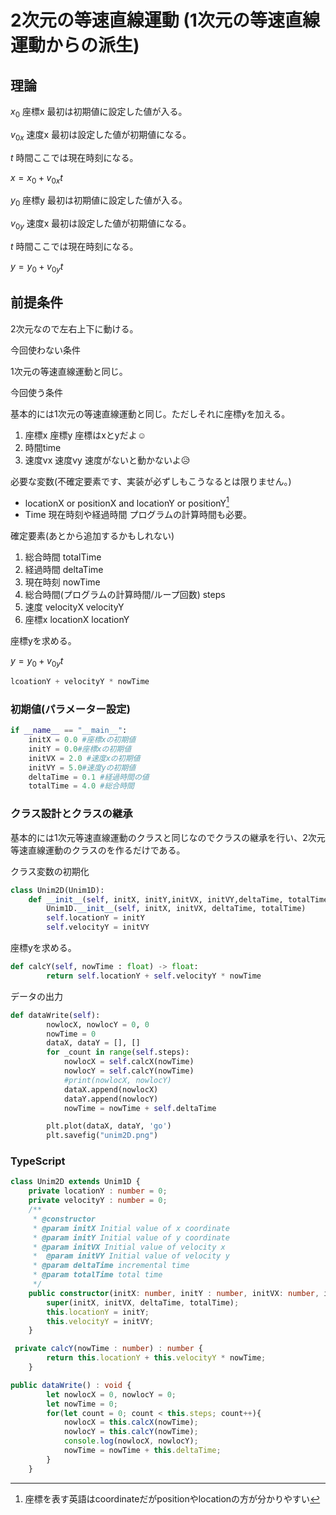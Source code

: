 # 2次元の等速直線運動 (1次元の等速直線運動からの派生)

## 理論

$x_0$ 座標x 最初は初期値に設定した値が入る。

$v_{0x}$ 速度x 最初は設定した値が初期値になる。

$t$ 時間ここでは現在時刻になる。

$x = x_0 + v_{0x}t$

$y_0$ 座標y 最初は初期値に設定した値が入る。

$v_{0y}$ 速度x 最初は設定した値が初期値になる。

$t$ 時間ここでは現在時刻になる。

$y = y_0 + v_{0y}t$

## 前提条件

2次元なので左右上下に動ける。

今回使わない条件

1次元の等速直線運動と同じ。

今回使う条件

基本的には1次元の等速直線運動と同じ。ただしそれに座標yを加える。

1. 座標x 座標y 座標はxとyだよ☺️
2. 時間time
3. 速度vx 速度vy 速度がないと動かないよ😥

必要な変数(不確定要素です、実装が必ずしもこうなるとは限りません。)

* locationX or positionX and locationY or positionY[^1]
* Time 現在時刻や経過時間 プログラムの計算時間も必要。

確定要素(あとから追加するかもしれない)

1. 総合時間 totalTime
2. 経過時間 deltaTime
3. 現在時刻 nowTime
4. 総合時間(プログラムの計算時間/ループ回数) steps
5. 速度 velocityX velocityY
6. 座標x locationX locationY

座標yを求める。

$y = y_0 + v_{0y}t$

```py
lcoationY + velocityY * nowTime
```

### 初期値(パラメーター設定)

```py
if __name__ == "__main__":
    initX = 0.0 #座標xの初期値
    initY = 0.0#座標xの初期値
    initVX = 2.0 #速度xの初期値
    initVY = 5.0#速度yの初期値
    deltaTime = 0.1 #経過時間の値
    totalTime = 4.0 #総合時間
```

### クラス設計とクラスの継承

基本的には1次元等速直線運動のクラスと同じなのでクラスの継承を行い、2次元等速直線運動のクラスのを作るだけである。

クラス変数の初期化

```py
class Unim2D(Unim1D):
    def __init__(self, initX, initY,initVX, initVY,deltaTime, totalTime):
        Unim1D.__init__(self, initX, initVX, deltaTime, totalTime)
        self.locationY = initY
        self.velocityY = initVY
```

座標yを求める。

```py
def calcY(self, nowTime : float) -> float:
        return self.locationY + self.velocityY * nowTime

```

データの出力

```py
def dataWrite(self):
        nowlocX, nowlocY = 0, 0
        nowTime = 0
        dataX, dataY = [], []
        for _count in range(self.steps):
            nowlocX = self.calcX(nowTime)
            nowlocY = self.calcY(nowTime)
            #print(nowlocX, nowlocY)
            dataX.append(nowlocX)
            dataY.append(nowlocY)
            nowTime = nowTime + self.deltaTime

        plt.plot(dataX, dataY, 'go')
        plt.savefig("unim2D.png")
```

### TypeScript

```typescript
class Unim2D extends Unim1D {
    private locationY : number = 0;
    private velocityY : number = 0;
    /**
     * @constructor
     * @param initX Initial value of x coordinate
     * @param initY Initial value of y coordinate
     * @param initVX Initial value of velocity x
     *  @param initVY Initial value of velocity y
     * @param deltaTime incremental time
     * @param totalTime total time
     */
    public constructor(initX: number, initY : number, initVX: number, initVY : number,deltaTime: number, totalTime: number) {
        super(initX, initVX, deltaTime, totalTime);
        this.locationY = initY;
        this.velocityY = initVY;
    }
```

```typescript
 private calcY(nowTime : number) : number {
        return this.locationY + this.velocityY * nowTime;
    }
```

```typescript
public dataWrite() : void {
        let nowlocX = 0, nowlocY = 0;
        let nowTime = 0;
        for(let count = 0; count < this.steps; count++){
            nowlocX = this.calcX(nowTime);
            nowlocY = this.calcY(nowTime);
            console.log(nowlocX, nowlocY);
            nowTime = nowTime + this.deltaTime;
        }
    }
```

[^1]: 座標を表す英語はcoordinateだがpositionやlocationの方が分かりやすい
